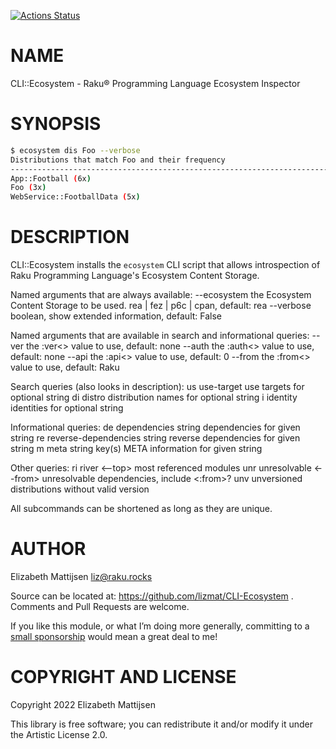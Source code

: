 [![Actions Status](https://github.com/lizmat/CLI-Ecosystem/actions/workflows/test.yml/badge.svg)](https://github.com/lizmat/CLI-Ecosystem/actions)

NAME
====

CLI::Ecosystem - Raku® Programming Language Ecosystem Inspector

SYNOPSIS
========

```bash
$ ecosystem dis Foo --verbose
Distributions that match Foo and their frequency
--------------------------------------------------------------------------------
App::Football (6x)
Foo (3x)
WebService::FootballData (5x)
```

DESCRIPTION
===========

CLI::Ecosystem installs the `ecosystem` CLI script that allows introspection of Raku Programming Language's Ecosystem Content Storage.

Named arguments that are always available: --ecosystem the Ecosystem Content Storage to be used. rea | fez | p6c | cpan, default: rea --verbose boolean, show extended information, default: False

Named arguments that are available in search and informational queries: --ver the :ver<> value to use, default: none --auth the :auth<> value to use, default: none --api the :api<> value to use, default: 0 --from the :from<> value to use, default: Raku

Search queries (also looks in description): us use-target <string> use targets for optional string di distro <string> distribution names for optional string i identity <string> identities for optional string

Informational queries: de dependencies string dependencies for given string re reverse-dependencies string reverse dependencies for given string m meta string key(s) META information for given string

Other queries: ri river <--top> most referenced modules unr unresolvable <--from> unresolvable dependencies, include <:from>? unv unversioned distributions without valid version

All subcommands can be shortened as long as they are unique.

AUTHOR
======

Elizabeth Mattijsen <liz@raku.rocks>

Source can be located at: https://github.com/lizmat/CLI-Ecosystem . Comments and Pull Requests are welcome.

If you like this module, or what I’m doing more generally, committing to a [small sponsorship](https://github.com/sponsors/lizmat/) would mean a great deal to me!

COPYRIGHT AND LICENSE
=====================

Copyright 2022 Elizabeth Mattijsen

This library is free software; you can redistribute it and/or modify it under the Artistic License 2.0.

